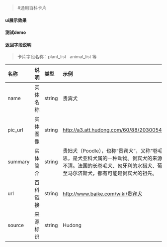 >#通用百科卡片

#### ui展示效果
#### 测试demo
#### 返回字段说明

>卡片字段名称：plant_list&nbsp;&nbsp;&nbsp;animal_list 等

|名称|说明|类型|示例|
|:---|:---|:---|:---|
|name|实体名称|string|贵宾犬|
|pic_url|实体图像|string|http://a3.att.hudong.com/60/88/20300543169737143071882504280_140.jpg|
|summary|实体简介|string|贵妇犬（Poodle），也称“贵宾犬”，又称“卷毛狗”，在德语中，Pudel是“水花飞溅”的意思，是犬亚科犬属的一种动物。贵宾犬的来源就像它为了拖出猎禽所涉过的水一样浑浊不清。法国的长卷毛犬、匈牙利的水猎犬、葡萄牙水犬、爱尔兰水犬、西班牙猎犬，甚至马尔济斯犬，都有可能是贵宾犬的祖先。|
|url|百科链接|string|http://www.baike.com/wiki/贵宾犬|
|source|来源标识|string|Hudong|
